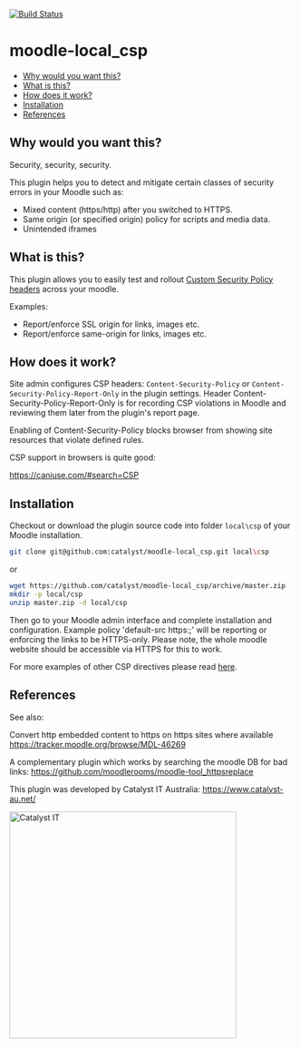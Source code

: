 [![Build Status](https://travis-ci.org/catalyst/moodle-local_csp.svg?branch=master)](https://travis-ci.org/catalyst/moodle-local_csp)
# moodle-local_csp

* [Why would you want this?](#why-would-you-want-this)
* [What is this?](#what-is-this)
* [How does it work?](#how-does-it-work)
* [Installation](#installation)
* [References](#references)

Why would you want this?
------------------------
Security, security, security.

This plugin helps you to detect and mitigate certain classes of security errors in your Moodle such as:

 - Mixed content (https/http) after you switched to HTTPS.
 - Same origin (or specified origin) policy for scripts and media data.
 - Unintended iframes

What is this?
-------------
This plugin allows you to easily test and rollout [Custom Security Policy headers](https://developer.mozilla.org/en-US/docs/Web/HTTP/CSP) across your moodle.

Examples: 
 - Report/enforce SSL origin for links, images etc.
 - Report/enforce same-origin for links, images etc.

How does it work?
-----------------

Site admin configures CSP headers: `Content-Security-Policy` or `Content-Security-Policy-Report-Only` in the plugin settings.
Header Content-Security-Policy-Report-Only is for recording CSP violations in Moodle and reviewing them later from the plugin's report page.

Enabling of Content-Security-Policy blocks browser from showing site resources that violate defined rules.

CSP support in browsers is quite good:

https://caniuse.com/#search=CSP

Installation
------------
Checkout or download the plugin source code into folder `local\csp` of your Moodle installation.

```sh
git clone git@github.com:catalyst/moodle-local_csp.git local\csp
```
or
```sh
wget https://github.com/catalyst/moodle-local_csp/archive/master.zip
mkdir -p local/csp
unzip master.zip -d local/csp
```
Then go to your Moodle admin interface and complete installation and configuration.
Example policy 'default-src https:;' will be reporting or enforcing the links to be HTTPS-only. Please note, the whole moodle website should be accessible via HTTPS for this to work.

For more examples of other CSP directives please read [here](https://developer.mozilla.org/en-US/docs/Web/HTTP/CSP).

References
----------

See also:

Convert http embedded content to https on https sites where available
https://tracker.moodle.org/browse/MDL-46269

A complementary plugin which works by searching the moodle DB for bad links:
https://github.com/moodlerooms/moodle-tool_httpsreplace


This plugin was developed by Catalyst IT Australia:
https://www.catalyst-au.net/

<img alt="Catalyst IT" src="https://cdn.rawgit.com/CatalystIT-AU/moodle-auth_saml2/master/pix/catalyst-logo.svg" width="400">
